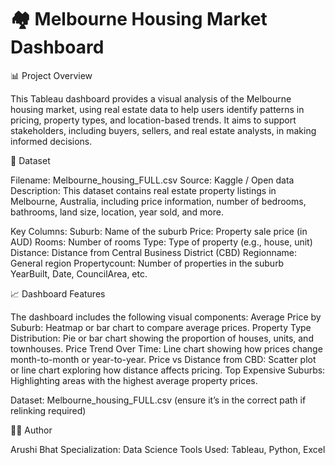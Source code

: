 # 🏘️ Melbourne Housing Market Dashboard

📊 Project Overview

This Tableau dashboard provides a visual analysis of the Melbourne housing market, using real estate data to help users identify patterns in pricing, property types, and location-based trends. It aims to support stakeholders, including buyers, sellers, and real estate analysts, in making informed decisions.

📁 Dataset

Filename: Melbourne_housing_FULL.csv
Source: Kaggle / Open data
Description: This dataset contains real estate property listings in Melbourne, Australia, including price information, number of bedrooms, bathrooms, land size, location, year sold, and more.

Key Columns:
Suburb: Name of the suburb
Price: Property sale price (in AUD)
Rooms: Number of rooms
Type: Type of property (e.g., house, unit)
Distance: Distance from Central Business District (CBD)
Regionname: General region
Propertycount: Number of properties in the suburb
YearBuilt, Date, CouncilArea, etc.

📈 Dashboard Features

The dashboard includes the following visual components:
Average Price by Suburb: Heatmap or bar chart to compare average prices.
Property Type Distribution: Pie or bar chart showing the proportion of houses, units, and townhouses.
Price Trend Over Time: Line chart showing how prices change month-to-month or year-to-year.
Price vs Distance from CBD: Scatter plot or line chart exploring how distance affects pricing.
Top Expensive Suburbs: Highlighting areas with the highest average property prices.

Dataset:
Melbourne_housing_FULL.csv (ensure it’s in the correct path if relinking required)

🙋‍♀️ Author

Arushi Bhat
Specialization: Data Science
Tools Used: Tableau, Python, Excel


